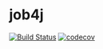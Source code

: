 # job4j
[![Build Status](https://travis-ci.org/mgbardakov/job4j.svg?branch=master)](https://travis-ci.org/mgbardakov/job4j)
[![codecov](https://codecov.io/gh/mgbardakov/job4j/branch/master/graph/badge.svg)](https://codecov.io/gh/mgbardakov/job4j)